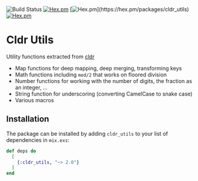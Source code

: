 ![Build Status](http://sweatbox.noexpectations.com.au:8080/buildStatus/icon?job=cldr_utils)
[![Hex.pm](https://img.shields.io/hexpm/v/ex_cldr_calendars.svg)](https://hex.pm/packages/cldr_utils)
[![Hex.pm](https://img.shields.io/hexpm/dw/ex_cldr_calendars.svg?)](https://hex.pm/packages/cldr_utils)
[![Hex.pm](https://img.shields.io/hexpm/l/ex_cldr_calendars.svg)](https://hex.pm/packages/cldr_utils)

# Cldr Utils

Utility functions extracted from [cldr](https://github.com/elixir-cldr/cldr)

* Map functions for deep mapping, deep merging, transforming keys
* Math functions including `mod/2` that works on floored division
* Number functions for working with the number of digits, the fraction as an integer, ...
* String function for underscoring (converting CamelCase to snake case)
* Various macros

## Installation

The package can be installed by adding `cldr_utils` to your list of dependencies in `mix.exs`:

```elixir
def deps do
  [
    {:cldr_utils, "~> 2.0"}
  ]
end
```


